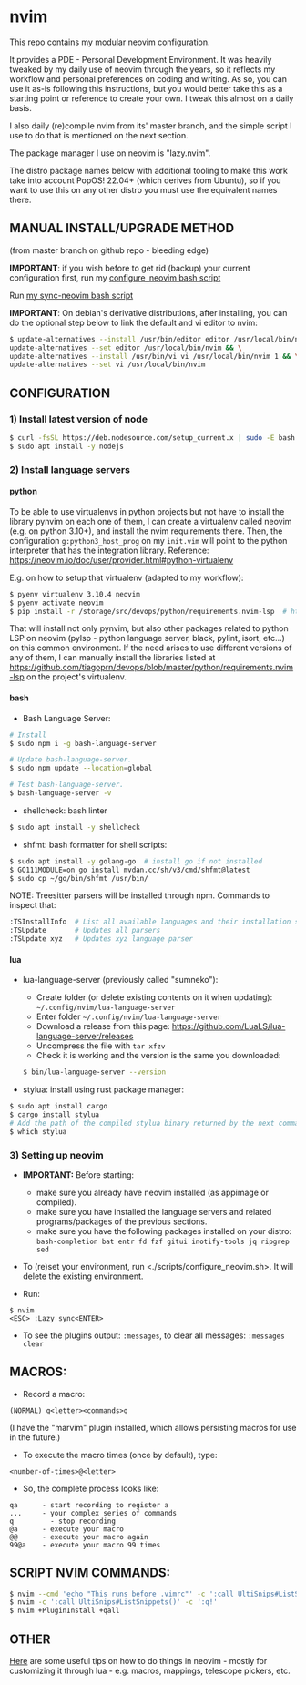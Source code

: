 # nvim

This repo contains my modular neovim configuration.

It provides a PDE - Personal Development Environment. It was heavily tweaked by my daily use of neovim through the years, so it reflects my workflow and personal preferences on coding and writing. As so, you can use it as-is following this instructions, but you would better take this as a starting point or reference to create your own. I tweak this almost on a daily basis.

I also daily (re)compile nvim from its' master branch, and the simple script I use to do that is mentioned on the next section.

The package manager I use on neovim is "lazy.nvim".

The distro package names below with additional tooling to make this work take into account PopOS! 22.04+ (which derives from Ubuntu), so if you want to use this on any other distro you must use the equivalent names there.


## MANUAL INSTALL/UPGRADE METHOD
(from master branch on github repo - bleeding edge)

**IMPORTANT**: if you wish before to get rid (backup) your current configuration first, run my [configure_neovim bash script](./scripts/configure_neovim.sh)

Run [my sync-neovim bash script](./scripts/sync-neovim.sh)

**IMPORTANT**: On debian's derivative distributions, after installing, you can do the optional step below to link the default and vi editor to nvim:

```bash
$ update-alternatives --install /usr/bin/editor editor /usr/local/bin/nvim 1 && \
update-alternatives --set editor /usr/local/bin/nvim && \
update-alternatives --install /usr/bin/vi vi /usr/local/bin/nvim 1 && \
update-alternatives --set vi /usr/local/bin/nvim
```

## CONFIGURATION

### 1) Install latest version of node

```bash
$ curl -fsSL https://deb.nodesource.com/setup_current.x | sudo -E bash -
$ sudo apt install -y nodejs
```

### 2) Install language servers

#### python

To be able to use virtualenvs in python projects but not have to install the library pynvim on each one of them, I can create a virtualenv called neovim (e.g. on python 3.10+), and install the nvim requirements there. Then, the configuration `g:python3_host_prog` on my `init.vim` will point to the python interpreter that has the integration library. Reference: <https://neovim.io/doc/user/provider.html#python-virtualenv>

E.g. on how to setup that virtualenv (adapted to my workflow):

```bash
$ pyenv virtualenv 3.10.4 neovim
$ pyenv activate neovim
$ pip install -r /storage/src/devops/python/requirements.nvim-lsp  # https://github.com/tiagoprn/devops/blob/master/python/requirements.nvim-lsp
```

That will install not only pynvim, but also other packages related to python LSP on neovim (pylsp - python language server, black, pylint, isort, etc...) on this common environment. If the need arises to use different versions of any of them, I can manually install the libraries listed at <https://github.com/tiagoprn/devops/blob/master/python/requirements.nvim-lsp> on the project's virtualenv.

#### bash

- Bash Language Server:
```bash
# Install
$ sudo npm i -g bash-language-server

# Update bash-language-server.
$ sudo npm update --location=global

# Test bash-language-server.
$ bash-language-server -v
```

- shellcheck: bash linter
```bash
$ sudo apt install -y shellcheck
```

- shfmt: bash formatter for shell scripts:
```bash
$ sudo apt install -y golang-go  # install go if not installed
$ GO111MODULE=on go install mvdan.cc/sh/v3/cmd/shfmt@latest
$ sudo cp ~/go/bin/shfmt /usr/bin/
```

NOTE: Treesitter parsers will be installed through npm. Commands to inspect that:
```bash
:TSInstallInfo  # List all available languages and their installation status
:TSUpdate       # Updates all parsers
:TSUpdate xyz   # Updates xyz language parser
```

#### lua

- lua-language-server (previously called "sumneko"):
    - Create folder (or delete existing contents on it when updating): `~/.config/nvim/lua-language-server`
    - Enter folder `~/.config/nvim/lua-language-server`
	- Download a release from this page: <https://github.com/LuaLS/lua-language-server/releases>
    - Uncompress the file with `tar xfzv`
    - Check it is working and the version is the same you downloaded:
    ``` bash
    $ bin/lua-language-server --version
    ```

- stylua: install using rust package manager:
```bash
$ sudo apt install cargo
$ cargo install stylua
# Add the path of the compiled stylua binary returned by the next command to your $PATH:
$ which stylua
```

### 3) Setting up neovim

- **IMPORTANT:** Before starting:
    - make sure you already have neovim installed (as appimage or compiled).
    - make sure you have installed the language servers and related programs/packages of the previous sections.
    - make sure you have the following packages installed on your distro: `bash-completion bat entr fd fzf gitui inotify-tools jq ripgrep sed`

- To (re)set your environment, run <./scripts/configure_neovim.sh>. It will delete the existing environment.

- Run:
```
$ nvim
<ESC> :Lazy sync<ENTER>
```

- To see the plugins output: `:messages`, to clear all messages: `:messages clear`

## MACROS:

- Record a macro:
```
(NORMAL) q<letter><commands>q
```

(I have the "marvim" plugin installed, which allows persisting macros for use in the future.)

- To execute the macro <number> times (once by default), type:
```
<number-of-times>@<letter>
```

- So, the complete process looks like:
```
qa      - start recording to register a
...	    - your complex series of commands
q	      - stop recording
@a	    - execute your macro
@@	    - execute your macro again
99@a    - execute your macro 99 times
```

## SCRIPT NVIM COMMANDS:
```bash
$ nvim --cmd 'echo "This runs before .vimrc"' -c ':call UltiSnips#ListSnippets()' -c '<Esc>' -c ':q!'
$ nvim -c ':call UltiSnips#ListSnippets()' -c ':q!'
$ nvim +PluginInstall +qall
```

## OTHER

[Here](TIPS.md) are some useful tips on how to do things in neovim - mostly for customizing it through lua - e.g. macros, mappings, telescope pickers, etc.
